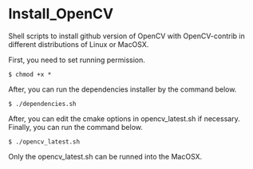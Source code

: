 # Install_OpenCV

Shell scripts to install github version of OpenCV with OpenCV-contrib in different distributions of Linux or MacOSX.

First, you need to set running permission.
```
$ chmod +x *
```

After, you can run the dependencies installer by the command below.
```
$ ./dependencies.sh
```

After, you can edit the cmake options in opencv_latest.sh if necessary. Finally, you can run the command below.
```
$ ./opencv_latest.sh
```

Only the opencv_latest.sh can be runned into the MacOSX.
